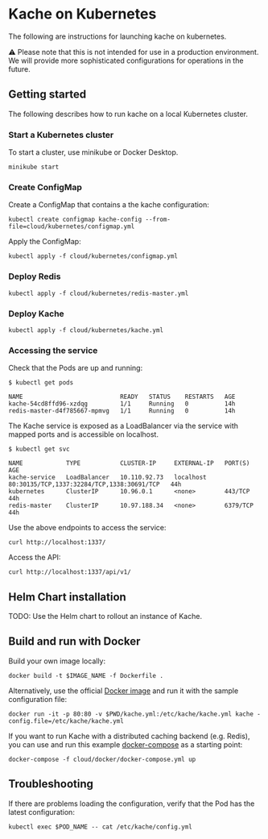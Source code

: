 # Kache on Kubernetes

The following are instructions for launching kache on kubernetes. 

:warning: Please note that this is not intended for use in a production environment. We will provide more sophisticated configurations for operations in the future. 

## Getting started

The following describes how to run kache on a local Kubernetes cluster.

### Start a Kubernetes cluster

To start a cluster, use minikube or Docker Desktop.

```
minikube start
```

### Create ConfigMap

Create a ConfigMap that contains a the kache configuration:

```
kubectl create configmap kache-config --from-file=cloud/kubernetes/configmap.yml 
```

Apply the ConfigMap:

```
kubectl apply -f cloud/kubernetes/configmap.yml
```

### Deploy Redis

```
kubectl apply -f cloud/kubernetes/redis-master.yml
```

### Deploy Kache

```
kubectl apply -f cloud/kubernetes/kache.yml
````

### Accessing the service

Check that the Pods are up and running:

```
$ kubectl get pods 

NAME                           READY   STATUS    RESTARTS   AGE
kache-54cd8ffd96-xzdqg         1/1     Running   0          14h
redis-master-d4f785667-mpmvg   1/1     Running   0          14h
```

The Kache service is exposed as a LoadBalancer via the service with mapped ports and is accessible on localhost.

```
$ kubectl get svc

NAME            TYPE           CLUSTER-IP     EXTERNAL-IP   PORT(S)                                      AGE
kache-service   LoadBalancer   10.110.92.73   localhost     80:30135/TCP,1337:32284/TCP,1338:30691/TCP   44h
kubernetes      ClusterIP      10.96.0.1      <none>        443/TCP                                      44h
redis-master    ClusterIP      10.97.188.34   <none>        6379/TCP                                     44h
```

Use the above endpoints to access the service:

```
curl http://localhost:1337/
```

Access the API:

```
curl http://localhost:1337/api/v1/
```

## Helm Chart installation

TODO: Use the Helm chart to rollout an instance of Kache.

## Build and run with Docker 

Build your own image locally:

```
docker build -t $IMAGE_NAME -f Dockerfile .
```

Alternatively, use the official [Docker image](https://hub.docker.com/r/kacheio/kache) and run it with the sample configuration file:

```
docker run -it -p 80:80 -v $PWD/kache.yml:/etc/kache/kache.yml kache -config.file=/etc/kache/kache.yml 
````

If you want to run Kache with a distributed caching backend (e.g. Redis), you can use and run this example [docker-compose](https://github.com/kacheio/kache/blob/main/cloud/docker/docker-compose.yml) as a starting point:

```
docker-compose -f cloud/docker/docker-compose.yml up 
```

## Troubleshooting

If there are problems loading the configuration, verify that the Pod has the latest configuration:
```
kubectl exec $POD_NAME -- cat /etc/kache/config.yml 
```